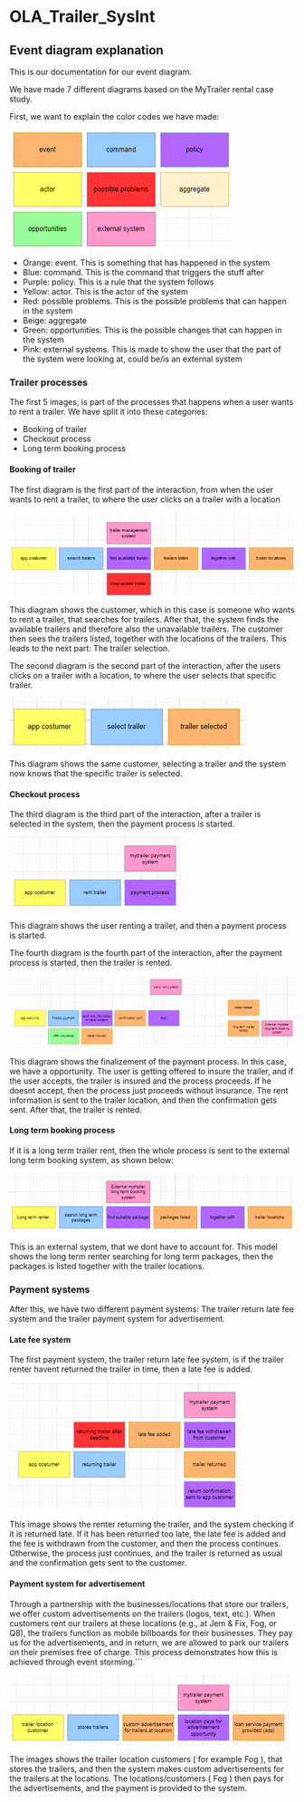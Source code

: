 # OLA_Trailer_SysInt


## Event diagram explanation
This is our documentation for our event diagram. 

We have made 7 different diagrams based on the MyTrailer rental case study.

First, we want to explain the color codes we have made:

![alttxt](Images/ColorCodes.png)

- Orange: event. This is something that has happened in the system
- Blue: command. This is the command that triggers the stuff after
- Purple: policy. This is a rule that the system follows
- Yellow: actor. This is the actor of the system
- Red: possible problems. This is the possible problems that can happen in the system
- Beige: aggregate
- Green: opportunities. This is the possible changes that can happen in the system
- Pink: external systems. This is made to show the user that the part of the system were looking at, could be/is an external system

### Trailer processes
The first 5 images, is part of the processes that happens when a user wants to rent a trailer.
We have split it into these categories:
- Booking of trailer
- Checkout process
- Long term booking process

#### Booking of trailer
The first diagram is the first part of the interaction, from when the user wants to rent a trailer, to where the user clicks on a trailer with a location

![alttxt](Images/TrailerManagementSystem.png)

This diagram shows the customer, which in this case is someone who wants to rent a trailer, that searches for trailers. After that, the system finds the available trailers and therefore also the unavailable trailers. The customer then sees the trailers listed, together with the locations of the trailers. This leads to the next part: The trailer selection.

The second diagram is the second part of the interaction, after the users clicks on a trailer with a location, to where the user selects that specific trailer.

![alttxt](Images/TrailerSelectSystem.png)

This diagram shows the same customer, selecting a trailer and the system now knows that the specific trailer is selected.

#### Checkout process
The third diagram is the third part of the interaction, after a trailer is selected in the system, then the payment process is started.

![alttxt](Images/TrailerPaymentSystem.png)

This diagram shows the user renting a trailer, and then a payment process is started.

The fourth diagram is the fourth part of the interaction, after the payment process is started, then the trailer is rented.

![alttxt](Images/TrailerRentSystem.png)

This diagram shows the finalizement of the payment process. In this case, we have a opportunity. The user is getting offered to insure the trailer, and if the user accepts, the trailer is insured and the process proceeds. If he doesnt accept, then the process just proceeds without insurance. The rent information is sent to the trailer location, and then the confirmation gets sent. After that, the trailer is rented.

#### Long term booking process
If it is a long term trailer rent, then the whole process is sent to the external long term booking system, as shown below:

![alttxt](Images/ExternalTrailerLongtermBooking.png)

This is an external system, that we dont have to account for. This model shows the long term renter searching for long term packages, then the packages is listed together with the trailer locations.

### Payment systems
After this, we have two different payment systems: The trailer return late fee system and the trailer payment system for advertisement. 

#### Late fee system
The first payment system, the trailer return late fee system, is if the trailer renter havent returned the trailer in time, then a late fee is added. 

![alttxt](Images/TrailerReturnLatefeeSystem.png)

This image shows the renter returning the trailer, and the system checking if it is returned late. If it has been returned too late, the late fee is added and the fee is withdrawn from the customer, and then the process continues. Otherwise, the process just continues, and the trailer is returned as usual and the confirmation gets sent to the customer.

#### Payment system for advertisement
Through a partnership with the businesses/locations that store our trailers, we offer custom advertisements on the trailers (logos, text, etc.). When customers rent our trailers at these locations (e.g., at Jem & Fix, Fog, or Q8), the trailers function as mobile billboards for their businesses. They pay us for the advertisements, and in return, we are allowed to park our trailers on their premises free of charge. This process demonstrates how this is achieved through event storming.```

![alttxt](Images/TrailerPaymentSystemForAdvertisement.png)

The images shows the trailer location customers ( for example Fog ), that stores the trailers, and then the system makes custom advertisements for the trailers at the locations. The locations/customers ( Fog ) then pays for the advertisements, and the payment is provided to the system.

